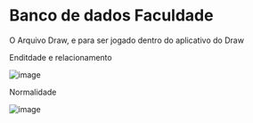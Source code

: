 # Banco de dados Faculdade

O Arquivo Draw, e para ser jogado dentro do aplicativo do Draw

Enditdade e relacionamento

![image](https://user-images.githubusercontent.com/89309834/159077153-a347c5f3-d9d9-4801-9283-c1845bfb629b.png)

Normalidade

![image](https://user-images.githubusercontent.com/89309834/159077193-621a5d32-6b53-4205-96d7-c5be86205a97.png)
